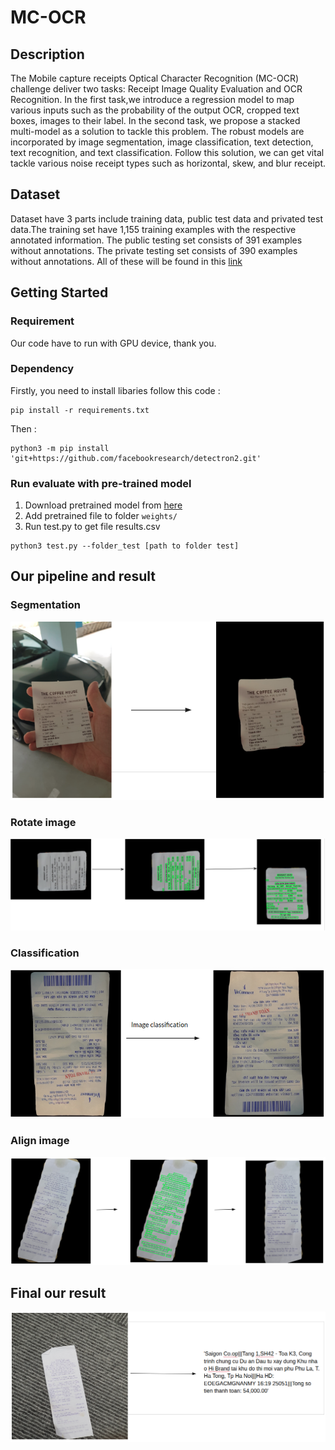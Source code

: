 # MC-OCR
## Description
The Mobile capture receipts Optical Character Recognition (MC-OCR) challenge deliver two tasks: Receipt Image Quality Evaluation and OCR Recognition. In the first task,we  introduce a regression model to map various inputs such as the probability of the output OCR, cropped text  boxes, images to their label. In the second task, we propose a stacked multi-model as a solution to tackle this problem. The robust models are incorporated by image segmentation, image classification, text detection, text  recognition, and text classification. Follow this solution, we can get vital tackle  various noise receipt types such as horizontal, skew, and blur receipt.
## Dataset
Dataset have 3 parts include training data, public test data and privated test data.The training set have 1,155 training examples with the respective annotated information. The public testing set consists of 391 examples without annotations. The private testing set consists of 390 examples without annotations.
All of these will be found in this [link](https://drive.google.com/file/d/1hWgy6fQZoJM_ruG36n29mvER3sJiLdV-/view?usp=sharing)
## Getting Started
### Requirement
Our code have to run with GPU device, thank you.
### Dependency
Firstly, you need to install libaries follow this code :
```
pip install -r requirements.txt
```
Then :
```
python3 -m pip install 'git+https://github.com/facebookresearch/detectron2.git'
```
### Run evaluate with pre-trained model
1. Download pretrained model from [here](https://drive.google.com/drive/folders/1W-O3hPQc4szNezeZQnowNrn46tcgLwz8?usp=sharing)
2. Add pretrained file to folder `weights/`
3. Run test.py to get file results.csv
```
python3 test.py --folder_test [path to folder test]

```

## Our pipeline and result
### Segmentation
![](./images/segmentation.png)
### Rotate image
![](./images/rotate_image.png)
### Classification
![](./images/classification.png)
### Align image
![](./images/align_image.png)
## Final our result
![](./images/final_result.png)


